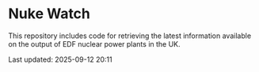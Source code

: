 # Nuke Watch

This repository includes code for retrieving the latest information available on the output of EDF nuclear power plants in the UK.

Last updated: 2025-09-12 20:11